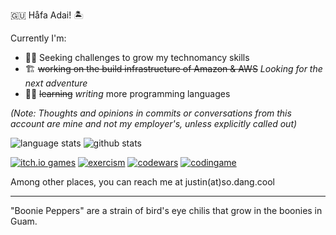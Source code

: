 🇬🇺 Håfa Adai! 🏝

Currently I'm:

- 🧙‍♂️ Seeking challenges to grow my technomancy skills
- 🏗 ~~working on the build infrastructure of Amazon & AWS~~ _Looking for the next adventure_
- 👨‍💻 ~~learning~~ _writing_ more programming languages

_(Note: Thoughts and opinions in commits or conversations from this account are _mine_ and not my employer's, unless explicitly called out)_

![language stats](https://github-readme-stats.vercel.app/api/top-langs/?username=booniepepper&langs_count=50&layout=compact&theme=gruvbox&show_icons=true)
![github stats](https://github-readme-stats.vercel.app/api?username=booniepepper&theme=gruvbox&show_icons=true)

[![itch.io games](https://www.shields.io/badge/itch.io-games)](https://booniepepper.itch.io/) [![exercism](https://www.shields.io/badge/exercism-contributor-white)](https://exercism.org/profiles/booniepepper)
[![codewars](https://www.codewars.com/users/booniepepper/badges/micro)](https://www.codewars.com/users/booniepepper)
[![codingame](https://www.shields.io/badge/codingame-challenger-yellow)](https://www.codingame.com/profile/6d3505ec54f313b24ce201c6575a0d9c5101104)

Among other places, you can reach me at justin(at)so.dang.cool

---

"Boonie Peppers" are a strain of bird's eye chilis that grow in the boonies in Guam.
